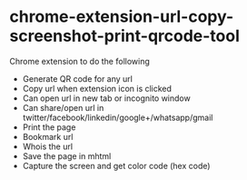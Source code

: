 # chrome-extension-url-copy-screenshot-print-qrcode-tool
Chrome extension to do the following
* Generate QR code for any url
* Copy url when extension icon is clicked
* Can open url in new tab or incognito window
* Can share/open url in twitter/facebook/linkedin/google+/whatsapp/gmail 
* Print the page
* Bookmark url
* Whois the url
* Save the page in mhtml 
* Capture the screen and get color code (hex code)
